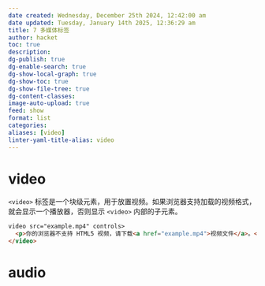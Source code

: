 ```yaml
---
date created: Wednesday, December 25th 2024, 12:42:00 am
date updated: Tuesday, January 14th 2025, 12:36:29 am
title: 7 多媒体标签
author: hacket
toc: true
description: 
dg-publish: true
dg-enable-search: true
dg-show-local-graph: true
dg-show-toc: true
dg-show-file-tree: true
dg-content-classes: 
image-auto-upload: true
feed: show
format: list
categories: 
aliases: [video]
linter-yaml-title-alias: video
---
```


# video

`<video>` 标签是一个块级元素，用于放置视频。如果浏览器支持加载的视频格式，就会显示一个播放器，否则显示 `<video>` 内部的子元素。

```html
video src="example.mp4" controls>
  <p>你的浏览器不支持 HTML5 视频，请下载<a href="example.mp4">视频文件</a>。</p>
</video>
```

# audio
